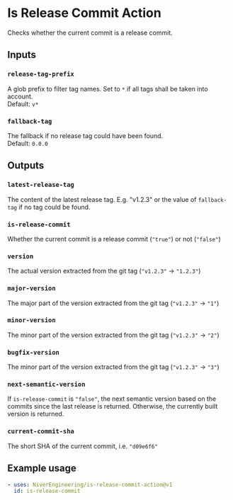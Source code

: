 # Is Release Commit Action

Checks whether the current commit is a release commit.

## Inputs

### `release-tag-prefix`

A glob prefix to filter tag names. Set to `*` if all tags shall be taken into account.  
Default: `v*`

### `fallback-tag`

The fallback if no release tag could have been found.  
Default: `0.0.0`

## Outputs

### `latest-release-tag`

The content of the latest release tag. E.g. "v1.2.3" or the value of `fallback-tag` if no tag could be found.

### `is-release-commit`

Whether the current commit is a release commit (`"true"`) or not (`"false"`)

### `version`

The actual version extracted from the git tag (`"v1.2.3"` -> `"1.2.3"`)

### `major-version`

The major part of the version extracted from the git tag (`"v1.2.3"` -> `"1"`)

### `minor-version`

The minor part of the version extracted from the git tag (`"v1.2.3"` -> `"2"`)

### `bugfix-version`

The minor part of the version extracted from the git tag (`"v1.2.3"` -> `"3"`)

### `next-semantic-version`

If `is-release-commit` is `"false"`, the next semantic version based on the commits since the last release is returned.
Otherwise, the currently built version is returned.

### `current-commit-sha`

The short SHA of the current commit, i.e. `"d09e6f6"`

## Example usage

<!-- x-release-please-start-major -->

```yaml
- uses: NiverEngineering/is-release-commit-action@v1
  id: is-release-commit
```

<!-- x-release-please-end -->
